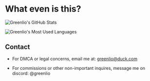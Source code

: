 # What even is this?

![Greenlio's GitHub Stats](https://github-readme-stats.vercel.app/api?username=Greenlio&theme=radical)


![Greenlio's Most Used Languages](https://github-readme-stats.vercel.app/api/top-langs/?username=greenlio&theme=radical)

## Contact
- For DMCA or legal concerns, email me at: greenlio@duck.com

- For commissions or other non-important inquires, message me on discord: @greenlio
